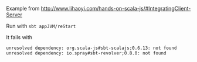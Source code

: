 Example from http://www.lihaoyi.com/hands-on-scala-js/#IntegratingClient-Server

Run with `sbt appJVM/reStart`

It fails with
```
unresolved dependency: org.scala-js#sbt-scalajs;0.6.13: not found
unresolved dependency: io.spray#sbt-revolver;0.8.0: not found
```
